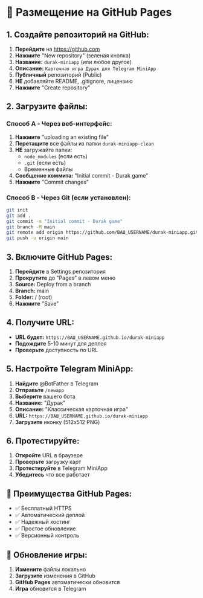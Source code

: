 # 🚀 Размещение на GitHub Pages

## 1. Создайте репозиторий на GitHub:

1. **Перейдите** на https://github.com
2. **Нажмите** "New repository" (зеленая кнопка)
3. **Название:** `durak-miniapp` (или любое другое)
4. **Описание:** `Карточная игра Дурак для Telegram MiniApp`
5. **Публичный** репозиторий (Public)
6. **НЕ** добавляйте README, .gitignore, лицензию
7. **Нажмите** "Create repository"

## 2. Загрузите файлы:

### Способ A - Через веб-интерфейс:
1. **Нажмите** "uploading an existing file"
2. **Перетащите** все файлы из папки `durak-miniapp-clean`
3. **НЕ** загружайте папки:
   - `node_modules` (если есть)
   - `.git` (если есть)
   - Временные файлы
4. **Сообщение коммита:** "Initial commit - Durak game"
5. **Нажмите** "Commit changes"

### Способ B - Через Git (если установлен):
```bash
git init
git add .
git commit -m "Initial commit - Durak game"
git branch -M main
git remote add origin https://github.com/ВАШ_USERNAME/durak-miniapp.git
git push -u origin main
```

## 3. Включите GitHub Pages:

1. **Перейдите** в Settings репозитория
2. **Прокрутите** до "Pages" в левом меню
3. **Source:** Deploy from a branch
4. **Branch:** main
5. **Folder:** / (root)
6. **Нажмите** "Save"

## 4. Получите URL:

- **URL будет:** `https://ВАШ_USERNAME.github.io/durak-miniapp`
- **Подождите** 5-10 минут для деплоя
- **Проверьте** доступность по URL

## 5. Настройте Telegram MiniApp:

1. **Найдите** @BotFather в Telegram
2. **Отправьте** `/newapp`
3. **Выберите** вашего бота
4. **Название:** "Дурак"
5. **Описание:** "Классическая карточная игра"
6. **URL:** `https://ВАШ_USERNAME.github.io/durak-miniapp`
7. **Загрузите** иконку (512x512 PNG)

## 6. Протестируйте:

1. **Откройте** URL в браузере
2. **Проверьте** загрузку карт
3. **Протестируйте** в Telegram MiniApp
4. **Убедитесь** что все работает

## 🎯 Преимущества GitHub Pages:

- ✅ Бесплатный HTTPS
- ✅ Автоматический деплой
- ✅ Надежный хостинг
- ✅ Простое обновление
- ✅ Версионный контроль

## 🔧 Обновление игры:

1. **Измените** файлы локально
2. **Загрузите** изменения в GitHub
3. **GitHub Pages** автоматически обновится
4. **Игра** обновится в Telegram

